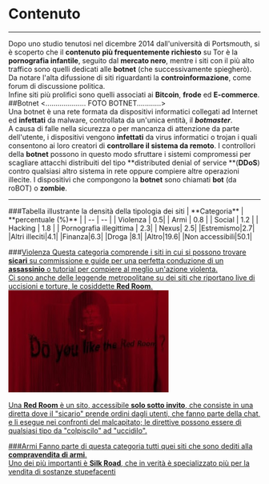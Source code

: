 # Contenuto
---
Dopo uno studio tenutosi nel dicembre 2014 dall'università di Portsmouth, si è scoperto che il **contenuto più frequentemente richiesto** su Tor è la **pornografia infantile**, seguito dal **mercato nero**, mentre i siti con il più alto traffico sono quelli dedicati alle **botnet** (che successivamente spiegherò). <br/>
Da notare l'alta difussione di siti riguardanti la **controinformazione**, come forum di discussione politica.<br/> Infine siti più prolifici sono quelli associati ai **Bitcoin**, **frode** ed **E-commerce**. 
<br/>
##Botnet
<.................... FOTO BOTNET............><br/>
Una botnet è una rete formata da dispositivi informatici collegati ad Internet ed **infettati** da malware, controllata da un'unica entità, il ***botmaster***.<br/> 
A causa di falle nella sicurezza o per mancanza di attenzione da parte dell'utente, i dispositivi vengono **infettati** da virus informatici o trojan i quali consentono ai loro creatori di **controllare il sistema da remoto**. I controllori della **botnet** possono in questo modo sfruttare i sistemi compromessi per scagliare attacchi distribuiti del tipo **distributed denial of service **(**DDoS**) contro qualsiasi altro sistema in rete oppure compiere altre operazioni illecite. I dispositivi che compongono la **botnet** sono chiamati **bot** (da roBOT) o **zombie**.

<hr />
###Tabella illustrante la densità della tipologia dei siti
| **Categoria** | **percentuale (%)** |
| -- | -- |
| Violenza | 0.5|
| Armi | 0.8 |
| Social | 1.2 |
| Hacking | 1.8 |
| Pornografia illegittima | 2.3|
| Nexus| 2.5|
|Estremismo|2.7|
|Altri illeciti|4.1|
|Finanza|6.3|
|Droga	|8.1|
|Altro|19.6|
|Non accessibili|50.1|


###<u>Violenza<u/>
Questa categoria comprende i siti in cui si possono trovare **sicari** su commissione e guide per una perfetta conduzione di un **assassinio** o tutorial per compiere al meglio un'azione violenta.<br/>
Ci sono anche delle leggende metropolitane su dei siti che riportano live di uccisioni e torture, le cosiddette **Red Room**.<br/>
![](redroom.jpg)

Una **Red Room** è un sito, accessibile **solo sotto invito**, che consiste in una diretta dove il "sicario" prende ordini dagli utenti, che fanno parte della chat, e li esegue nei confronti del malcapitato; le direttive possono essere di qualsiasi tipo da "colpiscilo" ad "uccidilo".

###<u>Armi<u/>
Fanno parte di questa categoria tutti quei siti che sono dediti alla **compravendita di armi**. <br/>
Uno dei più importanti è **Silk Road**, che in verità è specializzato più per la vendita di sostanze stupefacenti